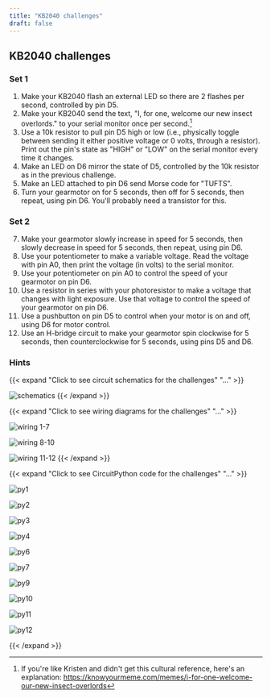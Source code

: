 ```yaml
---
title: "KB2040 challenges"
draft: false
---
```


## KB2040 challenges

### Set 1

1. Make your KB2040 flash an external LED so there are 2 flashes per second, controlled by pin D5.
2. Make your KB2040 send the text, "I, for one, welcome our new insect overlords." to your serial monitor once per second.[^1]
3. Use a 10k resistor to pull pin D5 high or low (i.e., physically toggle between sending it either positive voltage or 0 volts, through a resistor). Print out the pin's state as "HIGH" or "LOW" on the serial monitor every time it changes.
4. Make an LED on D6 mirror the state of D5, controlled by the 10k resistor as in the previous challenge.
5. Make an LED attached to pin D6 send Morse code for "TUFTS".
6. Turn your gearmotor on for 5 seconds, then off for 5 seconds, then repeat, using pin D6. You'll probably need a transistor for this.

### Set 2

7. Make your gearmotor slowly increase in speed for 5 seconds, then slowly decrease in speed for 5 seconds, then repeat, using pin D6.
8. Use your potentiometer to make a variable voltage. Read the voltage with pin A0, then print the voltage (in volts) to the serial monitor.
9. Use your potentiometer on pin A0 to control the speed of your gearmotor on pin D6.
10. Use a resistor in series with your photoresistor to make a voltage that changes with light exposure. Use that voltage to control the speed of your gearmotor on pin D6.
11. Use a pushbutton on pin D5 to control when your motor is on and off, using D6 for motor control.
12. Use an H-bridge circuit to make your gearmotor spin clockwise for 5 seconds, then counterclockwise for 5 seconds, using pins D5 and D6.

### Hints

{{< expand "Click to see circuit schematics for the challenges" "..." >}}

![schematics](/img/Challenge_Schematics.jpg)
{{< /expand >}} 


{{< expand "Click to see wiring diagrams for the challenges" "..." >}}

![wiring 1-7](/img/Challenge_Wiring1-7.jpg)

![wiring 8-10](/img/Challenge_Wiring8-10.jpg)

![wiring 11-12](/img/Challenge_Wiring11-12.jpg)
{{< /expand >}} 

{{< expand "Click to see CircuitPython code for the challenges" "..." >}}

![py1](/img/challenge1py.jpg)

![py2](/img/challenge2py.jpg)

![py3](/img/challenge3py.jpg)

![py4](/img/challenge4py.jpg)

![py6](/img/challenge6py.jpg)

![py7](/img/challenge7py.jpg)

![py9](/img/challenge9py.jpg)

![py10](/img/challenge10py.jpg)

![py11](/img/challenge11py.jpg)

![py12](/img/challenge12py.jpg)

{{< /expand >}} 

[^1]: If you're like Kristen and didn't get this cultural reference, here's an explanation: https://knowyourmeme.com/memes/i-for-one-welcome-our-new-insect-overlords
